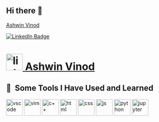 ## Hi there 👋

<!--
**avinod1/avinod1** is a ✨ _special_ ✨ repository because its `README.md` (this file) appears on your GitHub profile.

Here are some ideas to get you started:

- 🔭 I’m currently working on ...
- 🌱 I’m currently learning ...
- 👯 I’m looking to collaborate on ...
- 🤔 I’m looking for help with ...
- 💬 Ask me about ...
- 📫 How to reach me: ...
- 😄 Pronouns: ...
- ⚡ Fun fact: ...
-->

<script src="https://platform.linkedin.com/badges/js/profile.js" async defer type="text/javascript"></script> 
<div class="badge-base LI-profile-badge" data-locale="en_US" data-size="medium" data-theme="light" data-type="HORIZONTAL" data-vanity="ashwin-varghese-vinod" data-version="v1"><a class="badge-base__link LI-simple-link" href="https://www.linkedin.com/in/ashwin-varghese-vinod?trk=profile-badge">Ashwin Vinod</a></div>

[![LinkedIn Badge](https://img.shields.io/badge/-Ashwin%20Vinod-blue?style=flat-square&logo=Linkedin&logoColor=white)](https://www.linkedin.com/in/ashwin-varghese-vinod)

<h1><a class="badge-base__link LI-simple-link" href="https://www.linkedin.com/in/ashwin-varghese-vinod?trk=profile-badge"> <img src="https://cdn.jsdelivr.net/gh/devicons/devicon@latest/icons/linkedin/linkedin-original.svg" alt="linkedin" width="45" height="45"/> Ashwin Vinod</a></h1>

<h2> 🚀 &nbsp;Some Tools I Have Used and Learned</h2>
<p align="left">
<img src="https://cdn.jsdelivr.net/gh/devicons/devicon/icons/vscode/vscode-original.svg" alt="vscode" width="45" height="45"/>
<img src="https://cdn.jsdelivr.net/gh/devicons/devicon@latest/icons/vim/vim-original.svg" alt="vim" width="45" height="45"/>
<img src="https://cdn.jsdelivr.net/gh/devicons/devicon@latest/icons/cplusplus/cplusplus-original.svg" alt="c++" width="45" height="45"/>
<img src="https://cdn.jsdelivr.net/gh/devicons/devicon@latest/icons/html5/html5-original.svg" alt="html" width="45" height="45"/>
<img src="https://cdn.jsdelivr.net/gh/devicons/devicon@latest/icons/css3/css3-original.svg" alt="css" width="45" height="45"/>
<img src="https://cdn.jsdelivr.net/gh/devicons/devicon@latest/icons/javascript/javascript-original.svg" alt="js" width="45" height="45"/>
<img src="https://cdn.jsdelivr.net/gh/devicons/devicon@latest/icons/python/python-original-wordmark.svg" alt="python" width="45" height="45"/>
<img src="https://cdn.jsdelivr.net/gh/devicons/devicon@latest/icons/jupyter/jupyter-original-wordmark.svg" alt="jupyter" width="45" height="45"/>
           
</p>

